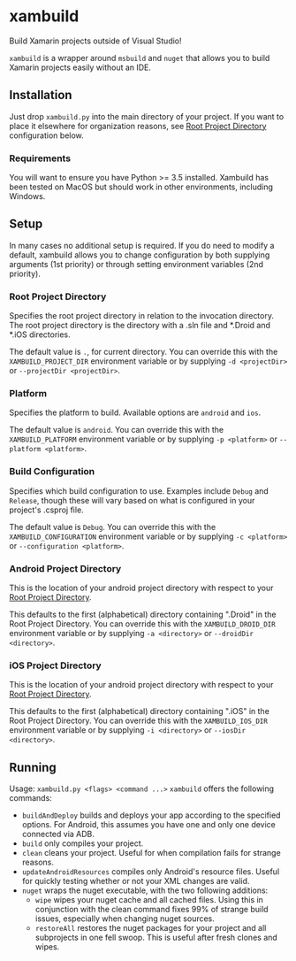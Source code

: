 # xambuild
Build Xamarin projects outside of Visual Studio!

`xambuild` is a wrapper around `msbuild` and `nuget` that allows you to build Xamarin projects easily without an IDE.

## Installation
Just drop `xambuild.py` into the main directory of your project. If you want to place it elsewhere for organization reasons, see [Root Project Directory](#root-project-directory) configuration below. 

### Requirements
You will want to ensure you have Python >= 3.5 installed. Xambuild has been tested on MacOS but should work in other environments, including Windows.

## Setup
In many cases no additional setup is required. If you do need to modify a default, xambuild allows you to change configuration by both supplying arguments (1st priority) or through setting environment variables (2nd priority).

### Root Project Directory
Specifies the root project directory in relation to the invocation directory. The root project directory is the directory with a .sln file and \*.Droid and \*.iOS directories. 

The default value is `.`, for current directory. You can override this with the `XAMBUILD_PROJECT_DIR` environment variable or by supplying `-d <projectDir>` or `--projectDir <projectDir>`.

### Platform
Specifies the platform to build. Available options are `android` and `ios`.

The default value is `android`. You can override this with the `XAMBUILD_PLATFORM` environment variable or by supplying `-p <platform>` or `--platform <platform>`.

### Build Configuration
Specifies which build configuration to use. Examples include `Debug` and `Release`, though these will vary based on what is configured in your project's .csproj file. 

The default value is `Debug`. You can override this with the `XAMBUILD_CONFIGURATION` environment variable or by supplying `-c <platform>` or `--configuration <platform>`.

### Android Project Directory
This is the location of your android project directory with respect to your [Root Project Directory](#root-project-directory).

This defaults to the first (alphabetical) directory containing ".Droid" in the Root Project Directory. You can override this with the `XAMBUILD_DROID_DIR` environment variable or by supplying `-a <directory>` or `--droidDir <directory>`.

### iOS Project Directory
This is the location of your android project directory with respect to your [Root Project Directory](#root-project-directory).

This defaults to the first (alphabetical) directory containing ".iOS" in the Root Project Directory. You can override this with the `XAMBUILD_IOS_DIR` environment variable or by supplying `-i <directory>` or `--iosDir <directory>`.

## Running
Usage: `xambuild.py <flags> <command ...>`
`xambuild` offers the following commands:

* `buildAndDeploy` builds and deploys your app according to the specified options. For Android, this assumes you have one and only one device connected via ADB.
* `build` only compiles your project.
* `clean` cleans your project. Useful for when compilation fails for strange reasons.
* `updateAndroidResources` compiles only Android's resource files. Useful for quickly testing whether or not your XML changes are valid.
* `nuget` wraps the nuget executable, with the two following additions:
	* `wipe` wipes your nuget cache and all cached files. Using this in conjunction with the clean command fixes 99% of strange build issues, especially when changing nuget sources.
	* `restoreAll` restores the nuget packages for your project and all subprojects in one fell swoop. This is useful after fresh clones and wipes.
